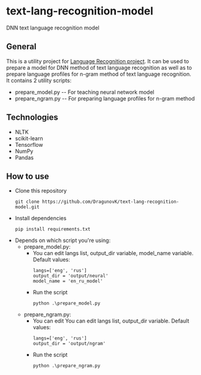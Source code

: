 # text-lang-recognition-model
DNN text language recognition model

## General
This is a utility project for <a href='https://github.com/DragunovK/language-recognition'>Language Recognition project</a>.
It can be used to prepare a model for DNN method of text language recognition as well as to prepare language profiles for n-gram method of text language recognition.
It contains 2 utility scripts: 
* prepare_model.py -- For teaching neural network model
* prepare_ngram.py -- For preparing language profiles for n-gram method

## Technologies
* NLTK
* scikit-learn
* Tensorflow
* NumPy
* Pandas

## How to use
* Clone this repository
  ```
  git clone https://github.com/DragunovK/text-lang-recognition-model.git
  ```
* Install dependencies
  ```
  pip install requirements.txt
  ```
* Depends on which script you're using:
  * prepare_model.py: 
    * You can edit langs list, output_dir variable, model_name variable. 
      Default values: 
      ```
      langs=['eng', 'rus']
      output_dir = 'output/neural'
      model_name = 'en_ru_model'
      ```
    * Run the script
      ```
      python .\prepare_model.py
      ```
  * prepare_ngram.py:
    * You can edit You can edit langs list, output_dir variable.
      Default values: 
      ```
      langs=['eng', 'rus']
      output_dir = 'output/ngram'
      ```
    * Run the script
      ```
      python .\prepare_ngram.py
      ```
